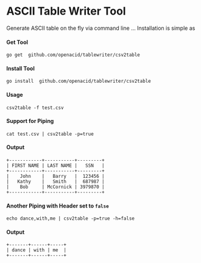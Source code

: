 ASCII Table Writer Tool
=========

Generate ASCII table on the fly via command line ...  Installation is simple as

#### Get Tool

    go get  github.com/openacid/tablewriter/csv2table

#### Install Tool

    go install  github.com/openacid/tablewriter/csv2table


#### Usage

    csv2table -f test.csv

#### Support for Piping

    cat test.csv | csv2table -p=true

#### Output

```
+------------+-----------+---------+
| FIRST NAME | LAST NAME |   SSN   |
+------------+-----------+---------+
|    John    |   Barry   |  123456 |
|   Kathy    |   Smith   |  687987 |
|    Bob     | McCornick | 3979870 |
+------------+-----------+---------+
```

#### Another Piping with Header set to `false`

    echo dance,with,me | csv2table -p=true -h=false

#### Output

    +-------+------+-----+
    | dance | with | me  |
    +-------+------+-----+
